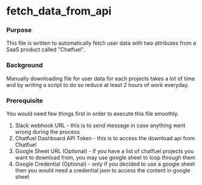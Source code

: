 # fetch_data_from_api

### Purpose
This file is written to automatically fetch user data with two attributes from a SaaS product called "Chatfuel". 

### Background
Manually downloading file for user data for each projects takes a lot of time and by writing a script to do so reduce at least 2 hours of work everyday. 

### Prerequisite
You would need few things first in order to execute this file smoothly. 
1. Slack webhook URL - this is to send message in case anything went wrong during the process
2. Chatfuel Dashboard API Token - this is to access the download api from Chatfuel
3. Google Sheet URL (Optional) - if you have a list of chatfuel projects you want to download from, you may use google sheet to loop through them
4. Google Credential (Optional) - only if you decided to use a google sheet then you would need a credential json to access the content in google sheet
